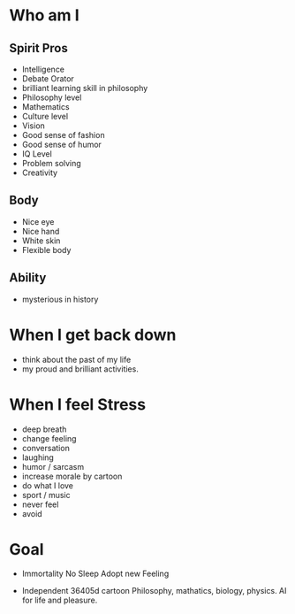 # Who am I

## Spirit Pros

- Intelligence
- Debate Orator
- brilliant learning skill in philosophy
- Philosophy level
- Mathematics
- Culture level
- Vision
- Good sense of fashion
- Good sense of humor
- IQ Level
- Problem solving
- Creativity

## Body

- Nice eye
- Nice hand
- White skin
- Flexible body

## Ability

- mysterious in history

# When I get back down

- think about the past of my life
- my proud and brilliant activities.

# When I feel Stress

- deep breath
- change feeling
- conversation
- laughing
- humor / sarcasm
- increase morale by cartoon
- do what I love
- sport / music
- never feel
- avoid

# Goal
- Immortality
 No Sleep
 Adopt new Feeling

- Independent
 36405d cartoon
 Philosophy, mathatics, biology, physics.
 AI for life and pleasure.
